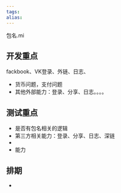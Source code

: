 ```yaml
---
tags: 
alias:
---
```


包名.mi
## 开发重点
fackbook、VK登录、外链、日志、
- 货币问题，支付问题
- 其他外部能力：登录、分享、日志。。。。

## 测试重点
- 是否有包名相关的逻辑
- 第三方相关能力：登录、分享、日志、深链
- 
- 能力

## 排期
- 